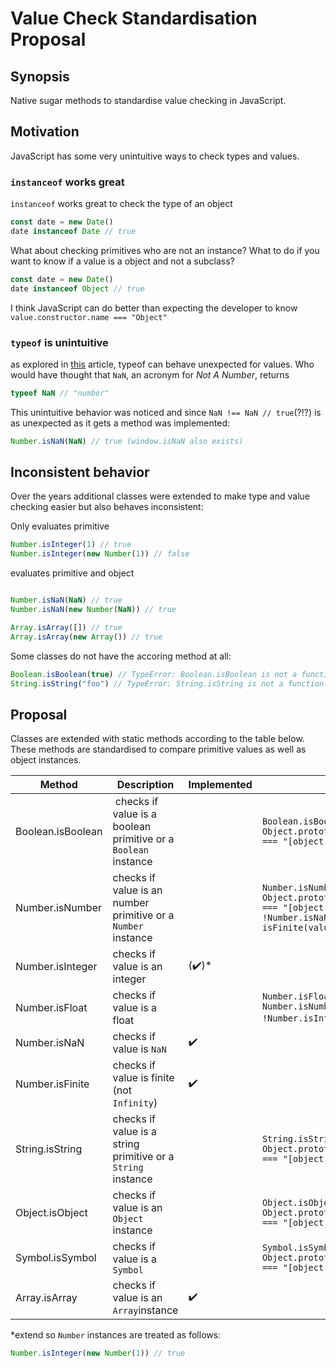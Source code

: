# Value Check Standardisation Proposal

## Synopsis
Native sugar methods to standardise value checking in JavaScript.

## Motivation
JavaScript has some very unintuitive ways to check types and values.

### ```instanceof``` works great
```ìnstanceof``` works great to check the type of an object

```js
const date = new Date()
date instanceof Date // true
```
What about checking primitives who are not an instance? What to do if you want to know if a value is a object and not a subclass?
```js
const date = new Date()
date instanceof Object // true
```
I think JavaScript can do better than expecting the developer to know  ```value.constructor.name === "Object"```

### ```typeof``` is unintuitive
as explored in [this](https://charlieharvey.org.uk/page/javascript_the_weird_parts) article, typeof can behave unexpected for values.
Who would have thought that ```NaN```, an acronym for *Not A Number*, returns
```js
typeof NaN // "number"
```
This unintuitive behavior was noticed and since ```NaN !== NaN // true```(?!?) is as unexpected as it gets a method was implemented:
```js
Number.isNaN(NaN) // true (window.isNaN also exists)
```
## Inconsistent behavior
Over the years additional classes were extended to make type and value checking easier but also behaves inconsistent:

Only evaluates primitive
```js
Number.isInteger(1) // true
Number.isInteger(new Number(1)) // false
```
evaluates primitive and object
```js

Number.isNaN(NaN) // true
Number.isNaN(new Number(NaN)) // true

Array.isArray([]) // true
Array.isArray(new Array()) // true
```

Some classes do not have the accoring method at all:
```js
Boolean.isBoolean(true) // TypeError: Boolean.isBoolean is not a function.
String.isString("foo") // TypeError: String.isString is not a function.
```

## Proposal
Classes are extended with static methods according to the table below.
These methods are standardised to compare primitive values as well as object instances.

| Method | Description | Implemented | Behavior |
|---|---|---|---|
| Boolean.isBoolean | checks if value is a boolean primitive or a ```Boolean``` instance || ```Boolean.isBoolean = value => Object.prototype.toString.call(value) === "[object Boolean]"``` |
| Number.isNumber | checks if value is an number primitive or a ```Number``` instance | | ```Number.isNumber = value => Object.prototype.toString.call(value) === "[object Number]" && !Number.isNaN(value) && isFinite(value)``` |
| Number.isInteger | checks if value is an integer | (:heavy_check_mark:)* |   |
| Number.isFloat | checks if value is a float | | ```Number.isFloat = value => Number.isNumber(value) && !Number.isInteger(value)```* |
| Number.isNaN | checks if value is ```NaN``` | :heavy_check_mark: |
| Number.isFinite | checks if value is finite (not ```Infinity```) | :heavy_check_mark: |
| String.isString | checks if value is a string primitive or a ```String``` instance | | ```String.isString = value => Object.prototype.toString.call(value) === "[object String]" ``` |
| Object.isObject | checks if value is an ```Object``` instance | | ```Object.isObject = value => Object.prototype.toString.call(value) === "[object Object]"``` |
| Symbol.isSymbol | checks if value is a ```Symbol``` | | ```Symbol.isSymbol = value => Object.prototype.toString.call(value) === "[object Symbol]"``` |
| Array.isArray | checks if value is an ```Array```instance | :heavy_check_mark: |


*extend so ```Number``` instances are treated as follows:
```js
Number.isInteger(new Number(1)) // true
```
